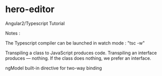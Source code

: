 # hero-editor

Angular2/Typescript Tutorial

Notes :

The Typescript compiler can be launched in watch mode : "tsc -w"

Transpiling a class to JavaScript produces code. Transpiling an interface produces — nothing. If the class does nothing, we prefer an interface.

ngModel built-in directive for two-way binding
